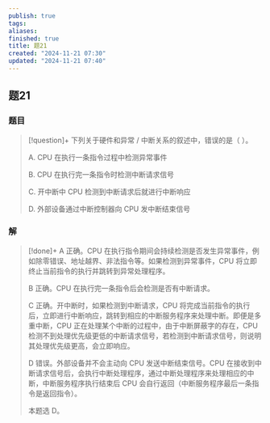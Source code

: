 ```yaml
---
publish: true
tags: 
aliases: 
finished: true
title: 题21
created: "2024-11-21 07:30"
updated: "2024-11-21 07:40"
---
```

## 题21
### 题目
> [!question]+
> 下列关于硬件和异常 / 中断关系的叙述中，错误的是（ ）。
> 
> A. CPU 在执行一条指令过程中检测异常事件
> 
> B. CPU 在执行完一条指令时检测中断请求信号
> 
> C. 开中断中 CPU 检测到中断请求后就进行中断响应
> 
> D. 外部设备通过中断控制器向 CPU 发中断结束信号
### 解
> [!done]+
> A 正确。CPU 在执行指令期间会持续检测是否发生异常事件，例如除零错误、地址越界、非法指令等。如果检测到异常事件，CPU 将立即终止当前指令的执行并跳转到异常处理程序。
> 
> B 正确。CPU 在执行完一条指令后会检测是否有中断请求。
> 
> C 正确。开中断时，如果检测到中断请求，CPU 将完成当前指令的执行后，立即进行中断响应，跳转到相应的中断服务程序来处理中断。即便是多重中断，CPU 正在处理某个中断的过程中，由于中断屏蔽字的存在，CPU 检测不到处理优先级更低的中断请求信号，若检测到中断请求信号，则说明其处理优先级更高，会立即响应。
> 
> D 错误。外部设备并不会主动向 CPU 发送中断结束信号。CPU 在接收到中断请求信号后，会执行中断处理程序，通过中断处理程序来处理相应的中断，中断服务程序执行结束后 CPU 会自行返回（中断服务程序最后一条指令是返回指令）。
> 
> 本题选 D。